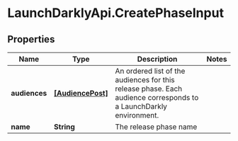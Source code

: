 # LaunchDarklyApi.CreatePhaseInput

## Properties

Name | Type | Description | Notes
------------ | ------------- | ------------- | -------------
**audiences** | [**[AudiencePost]**](AudiencePost.md) | An ordered list of the audiences for this release phase. Each audience corresponds to a LaunchDarkly environment. | 
**name** | **String** | The release phase name | 


